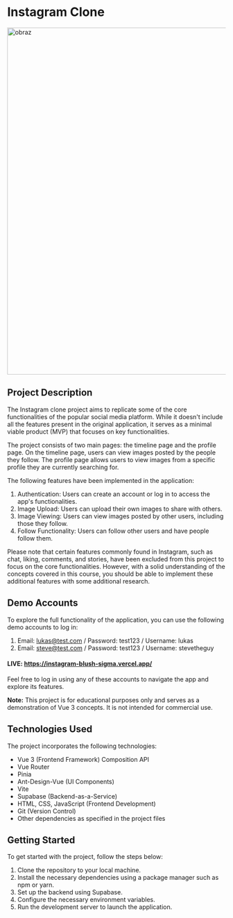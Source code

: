 # Instagram Clone

<img src="https://github.com/rluki99/INSTAGRAM/assets/120097849/869d6aa0-5dae-4944-946b-bbe5181aafa5" width="800px" alt="obraz">

## Project Description

The Instagram clone project aims to replicate some of the core functionalities of the popular social media platform. While it doesn't include all the features present in the original application, it serves as a minimal viable product (MVP) that focuses on key functionalities.

The project consists of two main pages: the timeline page and the profile page. On the timeline page, users can view images posted by the people they follow. The profile page allows users to view images from a specific profile they are currently searching for.

The following features have been implemented in the application:

1. Authentication: Users can create an account or log in to access the app's functionalities.
2. Image Upload: Users can upload their own images to share with others.
3. Image Viewing: Users can view images posted by other users, including those they follow.
4. Follow Functionality: Users can follow other users and have people follow them.

Please note that certain features commonly found in Instagram, such as chat, liking, comments, and stories, have been excluded from this project to focus on the core functionalities. However, with a solid understanding of the concepts covered in this course, you should be able to implement these additional features with some additional research.

## Demo Accounts

To explore the full functionality of the application, you can use the following demo accounts to log in:

1. Email: lukas@test.com / Password: test123 / Username: lukas
2. Email: steve@test.com / Password: test123 / Username: stevetheguy

#### **LIVE:** https://instagram-blush-sigma.vercel.app/

Feel free to log in using any of these accounts to navigate the app and explore its features.

**Note:** This project is for educational purposes only and serves as a demonstration of Vue 3 concepts. It is not intended for commercial use.

## Technologies Used

The project incorporates the following technologies:

- Vue 3 (Frontend Framework) Composition API
- Vue Router
- Pinia
- Ant-Design-Vue (UI Components)
- Vite
- Supabase (Backend-as-a-Service)
- HTML, CSS, JavaScript (Frontend Development)
- Git (Version Control)
- Other dependencies as specified in the project files

## Getting Started

To get started with the project, follow the steps below:

1. Clone the repository to your local machine.
2. Install the necessary dependencies using a package manager such as npm or yarn.
3. Set up the backend using Supabase.
4. Configure the necessary environment variables.
5. Run the development server to launch the application.

